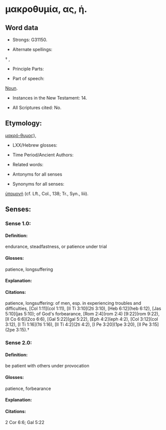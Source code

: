 # μακροθυμία, ας, ἡ.

<!-- Status: S2=NeedsReview -->
<!-- Lexica used for edits: BDAG, FFM, LN, A-S -->

## Word data

* Strongs: G31150.

* Alternate spellings:

† , 

* Principle Parts: 

* Part of speech: 

[Noun](http://ugg.readthedocs.io/en/latest/noun.html).

* Instances in the New Testament: 14.

* All Scriptures cited: No.

## Etymology: 

[μακρό-θυμος]()),

* LXX/Hebrew glosses: 

* Time Period/Ancient Authors: 

* Related words: 

* Antonyms for all senses

* Synonyms for all senses: 

 [ὑπομονή](../G52810/01.md) (cf. Lft., Col., 138; Tr., Syn., liii).

## Senses: 

### Sense  1.0: 

#### Definition: 

endurance, steadfastness, or patience under trial 

#### Glosses: 

patience, longsuffering

#### Explanation: 



#### Citations: 

patience, longsuffering: of men, esp. in experiencing troubles and difficulties, [Col 1:11](col 1:11), [II Ti 3:10](2ti 3:10), [Heb 6:12](heb 6:12), [Jas 5:10](jas 5:10); of God's forbearance, [Rom 2:4](rom 2:4) [9:22](rom 9:22), [II Co 6:6](2co 6:6), [Gal 5:22](gal 5:22), [Eph 4:2](eph 4:2), [Col 3:12](col 3:12), [I Ti 1:16](1ti 1:16), [II Ti 4:2](2ti 4:2), [I Pe 3:20](1pe 3:20), [II Pe 3:15](2pe 3:15).†

### Sense  2.0: 

#### Definition: 

be patient with others under provocation

#### Glosses: 

patience, forbearance

#### Explanation: 

#### Citations: 

2 Cor 6:6; Gal 5:22